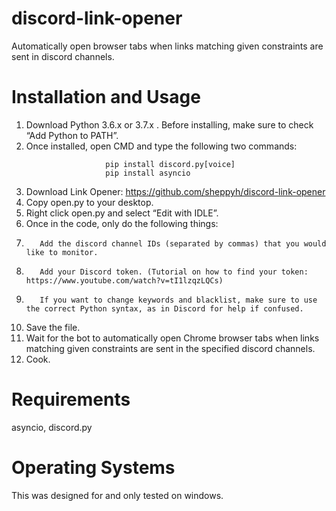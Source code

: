 # discord-link-opener
Automatically open browser tabs when links matching given constraints are sent in discord channels.

# Installation and Usage
1.   Download Python 3.6.x or 3.7.x . Before installing, make sure to check “Add Python to PATH”.
2.   Once installed, open CMD and type the following two commands:
```
                     pip install discord.py[voice] 
                     pip install asyncio
```
3.    Download Link Opener: https://github.com/sheppyh/discord-link-opener
4.    Copy open.py to your desktop.
5.    Right click open.py and select “Edit with IDLE”. 
6.    Once in the code, only do the following things:
7.        Add the discord channel IDs (separated by commas) that you would like to monitor.
8.        Add your Discord token. (Tutorial on how to find your token: https://www.youtube.com/watch?v=tI1lzqzLQCs)
9.        If you want to change keywords and blacklist, make sure to use the correct Python syntax, as in Discord for help if confused.
10.    Save the file.
11.    Wait for the bot to automatically open Chrome browser tabs when links matching given constraints are sent in the specified discord channels. 
12.    Cook.

# Requirements
asyncio, discord.py

# Operating Systems
This was designed for and only tested on windows.

